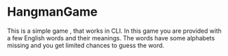 # HangmanGame
This is a simple game , that works in CLI. In this game you are provided with a few English words and their meanings. The words have some alphabets missing and you get limited chances to guess the word. 
